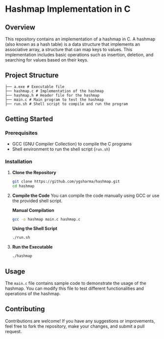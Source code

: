 # Hashmap Implementation in C

## Overview

This repository contains an implementation of a hashmap in C. A hashmap (also known as a hash table) is a data structure that implements an associative array, a structure that can map keys to values. This implementation includes basic operations such as insertion, deletion, and searching for values based on their keys.

## Project Structure

```
├── a.exe # Executable file
├── hashmap.c # Implementation of the hashmap
├── hashmap.h # Header file for the hashmap
├── main.c # Main program to test the hashmap
├── run.sh # Shell script to compile and run the program
```


## Getting Started

### Prerequisites

- GCC (GNU Compiler Collection) to compile the C programs
- Shell environment to run the shell script (`run.sh`)

### Installation

1. **Clone the Repository**
    ```bash
    git clone https://github.com/ygsharma/hashmap.git
    cd hashmap
    ```

2. **Compile the Code**
    You can compile the code manually using GCC or use the provided shell script.

    **Manual Compilation**
    ```bash
    gcc -o hashmap main.c hashmap.c
    ```

    **Using the Shell Script**
    ```bash
    ./run.sh
    ```

3. **Run the Executable**
    ```bash
    ./hashmap
    ```

## Usage

The `main.c` file contains sample code to demonstrate the usage of the hashmap. You can modify this file to test different functionalities and operations of the hashmap.

## Contributing

Contributions are welcome! If you have any suggestions or improvements, feel free to fork the repository, make your changes, and submit a pull request.
